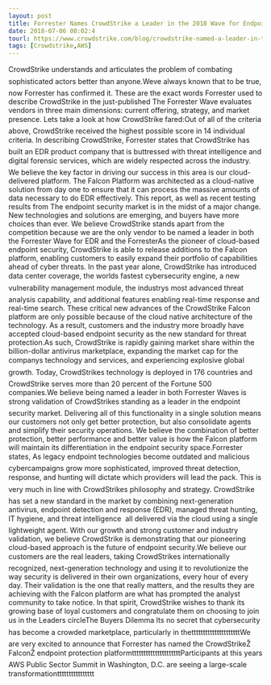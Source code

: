 ```yaml
---
layout: post
title: Forrester Names CrowdStrike a Leader in the 2018 Wave for Endpoint Detection And Response
date: 2018-07-06 00:02:4
tourl: https://www.crowdstrike.com/blog/crowdstrike-named-a-leader-in-the-2018-forrester-wave-for-endpoint-detection-and-response/
tags: [Crowdstrike,AWS]
---
```

CrowdStrike understands and articulates the problem of combating sophisticated actors better than anyone.Weve always known that to be true, now Forrester has confirmed it. These are the exact words Forrester used to describe CrowdStrike in the just-published The Forrester Wave evaluates vendors in three main dimensions: current offering, strategy, and market presence. Lets take a look at how CrowdStrike fared:Out of all of the criteria above, CrowdStrike received the highest possible score in 14 individual criteria. In describing CrowdStrike, Forrester states that CrowdStrike has built an EDR product company that is buttressed with threat intelligence and digital forensic services, which are widely respected across the industry. We believe the key factor in driving our success in this area is our cloud-delivered platform. The Falcon Platform was architected as a cloud-native solution from day one to ensure that it can process the massive amounts of data necessary to do EDR effectively. This report, as well as recent testing results from The endpoint security market is in the midst of a major change. New technologies and solutions are emerging, and buyers have more choices than ever. We believe CrowdStrike stands apart from the competition because we are the only vendor to be named a leader in both the Forrester Wave for EDR and the ForresterAs the pioneer of cloud-based endpoint security, CrowdStrike is able to release additions to the Falcon platform, enabling customers to easily expand their portfolio of capabilities ahead of cyber threats. In the past year alone, CrowdStrike has introduced data center coverage, the worlds fastest cybersecurity engine, a new vulnerability management module, the industrys most advanced threat analysis capability, and additional features enabling real-time response and real-time search. These critical new advances of the CrowdStrike Falcon platform are only possible because of the cloud native architecture of the technology. As a result, customers and the industry more broadly have accepted cloud-based endpoint security as the new standard for threat protection.As such, CrowdStrike is rapidly gaining market share within the billion-dollar antivirus marketplace, expanding the market cap for the companys technology and services, and experiencing explosive global growth. Today, CrowdStrikes technology is deployed in 176 countries and CrowdStrike serves more than 20 percent of the Fortune 500 companies.We believe being named a leader in both Forrester Waves is strong validation of CrowdStrikes standing as a leader in the endpoint security market. Delivering all of this functionality in a single solution means our customers not only get better protection, but also consolidate agents and simplify their security operations. We believe the combination of better protection, better performance and better value is how the Falcon platform will maintain its differentiation in the endpoint security space.Forrester states, As legacy endpoint technologies become outdated and malicious cybercampaigns grow more sophisticated, improved threat detection, response, and hunting will dictate which providers will lead the pack. This is very much in line with CrowdStrikes philosophy and strategy. CrowdStrike has set a new standard in the market by combining next-generation antivirus, endpoint detection and response (EDR), managed threat hunting, IT hygiene, and threat intelligence  all delivered via the cloud using a single lightweight agent. With our growth and strong customer and industry validation, we believe CrowdStrike is demonstrating that our pioneering cloud-based approach is the future of endpoint security.We believe our customers are the real leaders, taking CrowdStrikes internationally recognized, next-generation technology and using it to revolutionize the way security is delivered in their own organizations, every hour of every day. Their validation is the one that really matters, and the results they are achieving with the Falcon platform are what has prompted the analyst community to take notice. In that spirit, CrowdStrike wishes to thank its growing base of loyal customers and congratulate them on choosing to join us in the Leaders circleThe Buyers Dilemma Its no secret that cybersecurity has become a crowded marketplace, particularly in thetttttttttttttttttttttWe are very excited to announce that Forrester has named the CrowdStrikeŽ FalconŽ endpoint protection platformtttttttttttttttttttttParticipants at this years AWS Public Sector Summit in Washington, D.C. are seeing a large-scale transformationtttttttttttttttt
